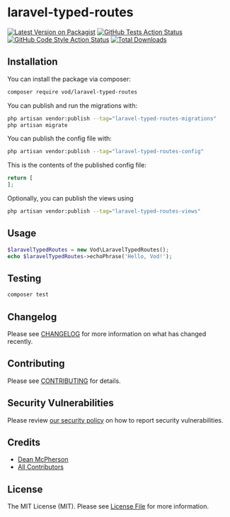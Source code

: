 # laravel-typed-routes

[![Latest Version on Packagist](https://img.shields.io/packagist/v/vod/laravel-typed-routes.svg?style=flat-square)](https://packagist.org/packages/vod/laravel-typed-routes)
[![GitHub Tests Action Status](https://img.shields.io/github/actions/workflow/status/vod/laravel-typed-routes/run-tests.yml?branch=main&label=tests&style=flat-square)](https://github.com/vod/laravel-typed-routes/actions?query=workflow%3Arun-tests+branch%3Amain)
[![GitHub Code Style Action Status](https://img.shields.io/github/actions/workflow/status/vod/laravel-typed-routes/fix-php-code-style-issues.yml?branch=main&label=code%20style&style=flat-square)](https://github.com/vod/laravel-typed-routes/actions?query=workflow%3A"Fix+PHP+code+style+issues"+branch%3Amain)
[![Total Downloads](https://img.shields.io/packagist/dt/vod/laravel-typed-routes.svg?style=flat-square)](https://packagist.org/packages/vod/laravel-typed-routes)

## Installation

You can install the package via composer:

```bash
composer require vod/laravel-typed-routes
```

You can publish and run the migrations with:

```bash
php artisan vendor:publish --tag="laravel-typed-routes-migrations"
php artisan migrate
```

You can publish the config file with:

```bash
php artisan vendor:publish --tag="laravel-typed-routes-config"
```

This is the contents of the published config file:

```php
return [
];
```

Optionally, you can publish the views using

```bash
php artisan vendor:publish --tag="laravel-typed-routes-views"
```

## Usage

```php
$laravelTypedRoutes = new Vod\LaravelTypedRoutes();
echo $laravelTypedRoutes->echoPhrase('Hello, Vod!');
```

## Testing

```bash
composer test
```

## Changelog

Please see [CHANGELOG](CHANGELOG.md) for more information on what has changed recently.

## Contributing

Please see [CONTRIBUTING](CONTRIBUTING.md) for details.

## Security Vulnerabilities

Please review [our security policy](../../security/policy) on how to report security vulnerabilities.

## Credits

- [Dean McPherson](https://github.com/deanmcpherson)
- [All Contributors](../../contributors)

## License

The MIT License (MIT). Please see [License File](LICENSE.md) for more information.
